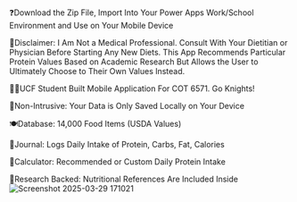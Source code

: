 ❓Download the Zip File, Import Into Your Power Apps Work/School Environment and Use on Your Mobile Device

🏥Disclaimer: I Am Not a Medical Professional. Consult With Your Dietitian or Physician Before Starting Any New Diets. This App Recommends Particular Protein Values Based on Academic Research But Allows the User to Ultimately Choose to Their Own Values Instead. 

🏇🏻UCF Student Built Mobile Application For COT 6571. Go Knights! 

💾Non-Intrusive: Your Data is Only Saved Locally on Your Device 

🍽️Database: 14,000 Food Items (USDA Values) 

📒Journal: Logs Daily Intake of Protein, Carbs, Fat, Calories 

🧮Calculator: Recommended or Custom Daily Protein Intake 

📄Research Backed: Nutritional References Are Included Inside 
![Screenshot 2025-03-29 171021](https://github.com/user-attachments/assets/ae727321-71de-49b4-a857-50d326e79670)
